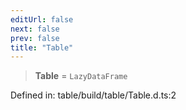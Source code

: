```yaml
---
editUrl: false
next: false
prev: false
title: "Table"
---
```


> **Table** = `LazyDataFrame`

Defined in: table/build/table/Table.d.ts:2
